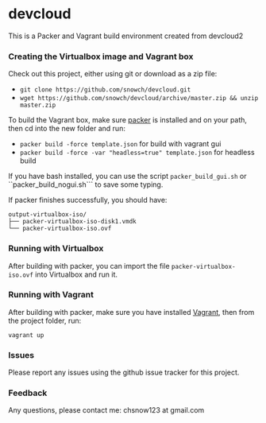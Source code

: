 devcloud
========

This is a Packer and Vagrant build environment created from devcloud2

### Creating the Virtualbox image and Vagrant box

Check out this project, either using git or download as a zip file:

 - ```git clone https://github.com/snowch/devcloud.git```
 - ```wget https://github.com/snowch/devcloud/archive/master.zip && unzip master.zip```

To build the Vagrant box, make sure [packer](http://www.packer.io/) is installed and on your path, then cd into the new folder and run:

 - ```packer build -force template.json``` for build with vagrant gui
 - ```packer build -force -var "headless=true" template.json``` for headless build

If you have bash installed, you can use the script ```packer_build_gui.sh``` or ``packer_build_nogui.sh``` to save some typing.

If packer finishes successfully, you should have:

```
output-virtualbox-iso/
├── packer-virtualbox-iso-disk1.vmdk
└── packer-virtualbox-iso.ovf
```

### Running with Virtualbox

After building with packer, you can import the file ```packer-virtualbox-iso.ovf``` into Virtualbox and run it.

### Running with Vagrant

After building with packer, make sure you have installed [Vagrant](http://www.vagrantup.com/), then from the project folder, run:

```vagrant up```

### Issues

Please report any issues using the github issue tracker for this project.

### Feedback

Any questions, please contact me: chsnow123 at gmail.com 
